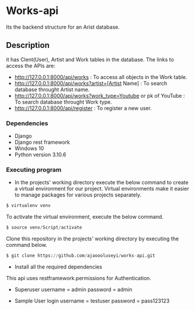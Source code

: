 # Works-api
Its the backend structure for an Arist database.

## Description
it has Clent(User), Artist and Work tables in the database. The links to access the APIs are:

* http://127.0.0.1:8000/api/works : To access all objects in the Work table. 
* http://127.0.0.1:8000/api/works?artist=[Artist Name] : To search database throught Artist name.
* http://127.0.0.1:8000/api/works?work_type=Youtube or pk of YouTube : To search database throught Work type.
* http://127.0.0.1:8000/api/register : To register a new user.

### Dependencies
* Django
* Django rest framework 
* Windows 10
* Python version 3.10.6 


### Executing program

* In the projects' working directory execute the below command to create a virtual environment for our project. Virtual environments make it easier to manage packages for various projects separately.

 
```python
$ virtualenv venv
```

To activate the virtual environment, execute the below command.

```python
$ source venv/Script/activate
```
Clone this repository in the projects' working directory by executing the command below.

```python
$ git clone https://github.com/ajaoooluseyi/works-api.git
```

* Install all the required dependencies 

This api uses restframework.permissions for Authentication.
* Superuser
 username = admin
 password = admin

* Sample User login
username = testuser
password = pass123123
```

